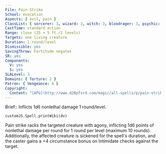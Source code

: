 ```yaml
---
File: Pain Strike
School: evocation
Aspects: [ evil, pain ]
ClassList: { sorcerer: 3, wizard: 3, witch: 3, bloodrager: 3, psychic: 2, spiritualist: 3 }
CastTime: standard action
Range: close (25 + 5 ft./2 levels)
Targets: one living creature
Duration: 1 round/level
Dismissible: yes
SavingThrow: Fortitude negates
SR: yes
Components:
  V: yes
  S: yes
SLALevel: 3
Domains: { Torture: 2 }
Patron: { Vengeance: 6 }
Copyright:
  Content: "[APG](http://www.d20pfsrd.com/magic/all-spells/p/pain-strike)"
---
```

Brief:: Inflicts 1d6 nonlethal damage 1 round/level.

```dataviewjs
customJS.Spell.printWiki(dv)
```

Pain strike racks the targeted creature with agony, inflicting 1d6 points of nonlethal damage per round for 1 round per level (maximum 10 rounds). Additionally, the affected creature is sickened for the spell's duration, and the caster gains a +4 circumstance bonus on Intimidate checks against the target.
